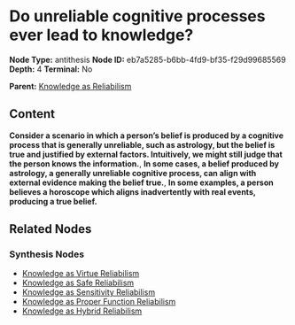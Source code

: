 # Do unreliable cognitive processes ever lead to knowledge?

**Node Type:** antithesis
**Node ID:** eb7a5285-b6bb-4fd9-bf35-f29d99685569
**Depth:** 4
**Terminal:** No

**Parent:** [Knowledge as Reliabilism](knowledge-as-reliabilism-synthesis-74ee04f3-3927-469a-bac0-1af029819eb6.md)

## Content

**Consider a scenario in which a person’s belief is produced by a cognitive process that is generally unreliable, such as astrology, but the belief is true and justified by external factors. Intuitively, we might still judge that the person knows the information.**, **In some cases, a belief produced by astrology, a generally unreliable cognitive process, can align with external evidence making the belief true.**, **In some examples, a person believes a horoscope which aligns inadvertently with real events, producing a true belief.**

## Related Nodes

### Synthesis Nodes

- [Knowledge as Virtue Reliabilism](knowledge-as-virtue-reliabilism-synthesis-7505dd60-ed22-4242-b94c-fa410184bd5e.md)
- [Knowledge as Safe Reliabilism](knowledge-as-safe-reliabilism-synthesis-e886f626-19fe-4fa2-a661-bdf9641b3349.md)
- [Knowledge as Sensitivity Reliabilism](knowledge-as-sensitivity-reliabilism-synthesis-af88141b-dc53-4d58-b960-a3170da034af.md)
- [Knowledge as Proper Function Reliabilism](knowledge-as-proper-function-reliabilism-synthesis-5066a07d-24ac-4253-8eab-f2553e9d436f.md)
- [Knowledge as Hybrid Reliabilism](knowledge-as-hybrid-reliabilism-synthesis-d859fbb3-2769-4a63-9277-7a80339fbbb3.md)
